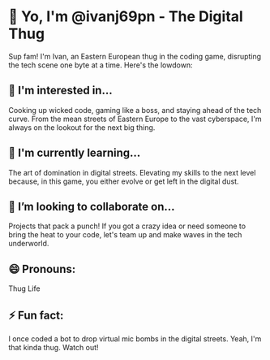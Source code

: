 # 👋 Yo, I'm @ivanj69pn - The Digital Thug

Sup fam! I'm Ivan, an Eastern European thug in the coding game, disrupting the tech scene one byte at a time. Here's the lowdown:

## 👀 I'm interested in...

Cooking up wicked code, gaming like a boss, and staying ahead of the tech curve. From the mean streets of Eastern Europe to the vast cyberspace, I'm always on the lookout for the next big thing.

## 🌱 I'm currently learning...

The art of domination in digital streets. Elevating my skills to the next level because, in this game, you either evolve or get left in the digital dust.

## 💞️ I’m looking to collaborate on...

Projects that pack a punch! If you got a crazy idea or need someone to bring the heat to your code, let's team up and make waves in the tech underworld.

## 😄 Pronouns:

Thug Life

## ⚡ Fun fact:

I once coded a bot to drop virtual mic bombs in the digital streets. Yeah, I'm that kinda thug. Watch out!
